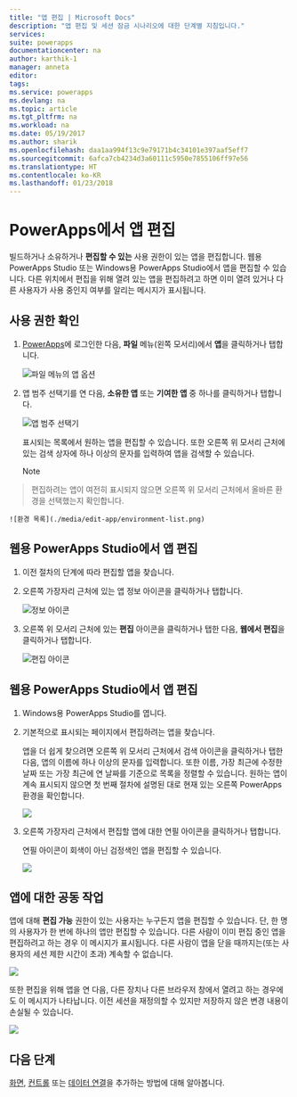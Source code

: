 ```yaml
---
title: "앱 편집 | Microsoft Docs"
description: "앱 편집 및 세션 잠금 시나리오에 대한 단계별 지침입니다."
services: 
suite: powerapps
documentationcenter: na
author: karthik-1
manager: anneta
editor: 
tags: 
ms.service: powerapps
ms.devlang: na
ms.topic: article
ms.tgt_pltfrm: na
ms.workload: na
ms.date: 05/19/2017
ms.author: sharik
ms.openlocfilehash: daa1aa994f13c9e79171b4c34101e397aaf5eff7
ms.sourcegitcommit: 6afca7cb4234d3a60111c5950e7855106ff97e56
ms.translationtype: HT
ms.contentlocale: ko-KR
ms.lasthandoff: 01/23/2018
---
```

# <a name="edit-an-app-in-powerapps"></a>PowerApps에서 앱 편집
빌드하거나 소유하거나 **편집할 수 있는** 사용 권한이 있는 앱을 편집합니다. 웹용 PowerApps Studio 또는 Windows용 PowerApps Studio에서 앱을 편집할 수 있습니다. 다른 위치에서 편집을 위해 열려 있는 앱을 편집하려고 하면 이미 열려 있거나 다른 사용자가 사용 중인지 여부를 알리는 메시지가 표시됩니다.

## <a name="verify-your-permissions"></a>사용 권한 확인
1. [PowerApps](https://web.powerapps.com)에 로그인한 다음, **파일** 메뉴(왼쪽 모서리)에서 **앱**을 클릭하거나 탭합니다.
   
    ![파일 메뉴의 앱 옵션](./media/edit-app/file-apps.png)
2. 앱 범주 선택기를 연 다음, **소유한 앱** 또는 **기여한 앱** 중 하나를 클릭하거나 탭합니다.
   
    ![앱 범주 선택기](./media/edit-app/app-category.png)
   
    표시되는 목록에서 원하는 앱을 편집할 수 있습니다. 또한 오른쪽 위 모서리 근처에 있는 검색 상자에 하나 이상의 문자를 입력하여 앱을 검색할 수 있습니다.
   
    > [!NOTE]
> 편집하려는 앱이 여전히 표시되지 않으면 오른쪽 위 모서리 근처에서 올바른 환경을 선택했는지 확인합니다.
   
    ![환경 목록](./media/edit-app/environment-list.png)

## <a name="edit-an-app-in-powerapps-studio-for-web"></a>웹용 PowerApps Studio에서 앱 편집
1. 이전 절차의 단계에 따라 편집할 앱을 찾습니다.
2. 오른쪽 가장자리 근처에 있는 앱 정보 아이콘을 클릭하거나 탭합니다.
   
    ![정보 아이콘](./media/edit-app/app-edit.png)
3. 오른쪽 위 모서리 근처에 있는 **편집** 아이콘을 클릭하거나 탭한 다음, **웹에서 편집**을 클릭하거나 탭합니다.
   
    ![편집 아이콘](./media/edit-app/edit-icon.png)

## <a name="edit-an-app-in-powerapps-studio-for-windows"></a>웹용 PowerApps Studio에서 앱 편집
1. Windows용 PowerApps Studio를 엽니다.
2. 기본적으로 표시되는 페이지에서 편집하려는 앱을 찾습니다.
   
    앱을 더 쉽게 찾으려면 오른쪽 위 모서리 근처에서 검색 아이콘을 클릭하거나 탭한 다음, 앱의 이름에 하나 이상의 문자를 입력합니다. 또한 이름, 가장 최근에 수정한 날짜 또는 가장 최근에 연 날짜를 기준으로 목록을 정렬할 수 있습니다. 원하는 앱이 계속 표시되지 않으면 첫 번째 절차에 설명된 대로 현재 있는 오른쪽 PowerApps 환경을 확인합니다.
   
    ![](./media/edit-app/sort-filter.png)
3. 오른쪽 가장자리 근처에서 편집할 앱에 대한 연필 아이콘을 클릭하거나 탭합니다.
   
    연필 아이콘이 회색이 아닌 검정색인 앱을 편집할 수 있습니다.
   
    ![](./media/edit-app/app-editstudio.png)

## <a name="collaborate-on-an-app"></a>앱에 대한 공동 작업
앱에 대해 **편집 가능** 권한이 있는 사용자는 누구든지 앱을 편집할 수 있습니다. 단, 한 명의 사용자가 한 번에 하나의 앱만 편집할 수 있습니다. 다른 사람이 이미 편집 중인 앱을 편집하려고 하는 경우 이 메시지가 표시됩니다. 다른 사람이 앱을 닫을 때까지는(또는 사용자의 세션 제한 시간이 초과) 계속할 수 없습니다.

![](./media/edit-app/applock-otheruser.png)

또한 편집을 위해 앱을 연 다음, 다른 장치나 다른 브라우저 창에서 열려고 하는 경우에도 이 메시지가 나타납니다. 이전 세션을 재정의할 수 있지만 저장하지 않은 변경 내용이 손실될 수 있습니다.

![](./media/edit-app/applock-selfuser.png)

## <a name="next-steps"></a>다음 단계
[화면](add-screen-context-variables.md), [컨트롤](add-configure-controls.md) 또는 [데이터 연결](add-data-connection.md)을 추가하는 방법에 대해 알아봅니다.

